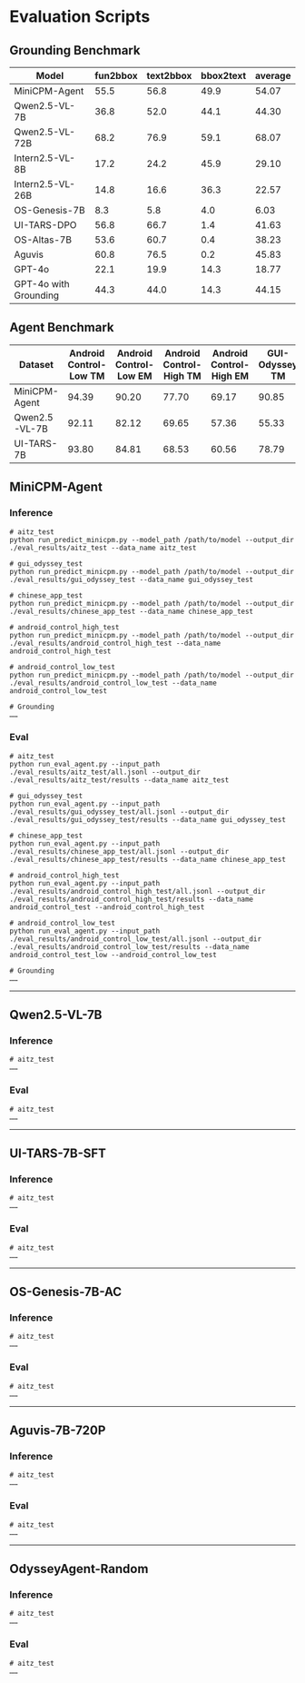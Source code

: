 # Evaluation Scripts

## Grounding Benchmark

| Model                   | fun2bbox | text2bbox | bbox2text | average |
|-------------------------|----------|-----------|-----------|---------|
| MiniCPM-Agent           | 55.5     | 56.8      | 49.9      | 54.07   |
| Qwen2.5-VL-7B           | 36.8     | 52.0      | 44.1      | 44.30   |
| Qwen2.5-VL-72B          | 68.2     | 76.9      | 59.1      | 68.07   |
| Intern2.5-VL-8B         | 17.2     | 24.2      | 45.9      | 29.10   |
| Intern2.5-VL-26B        | 14.8     | 16.6      | 36.3      | 22.57   |
| OS-Genesis-7B           | 8.3      | 5.8       | 4.0       | 6.03    |
| UI-TARS-DPO             | 56.8     | 66.7      | 1.4       | 41.63   |
| OS-Altas-7B             | 53.6     | 60.7      | 0.4       | 38.23   |
| Aguvis                  | 60.8     | 76.5      | 0.2       | 45.83   |
| GPT-4o                  | 22.1     | 19.9      | 14.3      | 18.77   |
| GPT-4o with Grounding   | 44.3     | 44.0      | 14.3      | 44.15   |


## Agent Benchmark

| Dataset       | Android Control-Low TM | Android Control-Low EM | Android Control-High TM | Android Control-High EM | GUI-Odyssey TM | GUI-Odyssey EM | AITZ TM | AITZ EM | Chinese APP TM | Chinese APP EM |
| ------------- | ---------------------- | ---------------------- | ----------------------- | ----------------------- | -------------- | -------------- | ------- | ------- | -------------- | -------------- |
| MiniCPM-Agent |94.39|90.20|77.70|69.17|90.85|74.96|85.71|76.38|96.86|91.28|
|Qwen2.5-VL-7B  |92.11|82.12|69.65|57.36|55.33|40.90|73.16|57.58|68.53|48.80|
|UI-TARS-7B     |93.80|84.81|68.53|60.56|78.79|56.79|71.74|49.45|71.08|51.43|

## MiniCPM-Agent

### Inference

```
# aitz_test
python run_predict_minicpm.py --model_path /path/to/model --output_dir ./eval_results/aitz_test --data_name aitz_test

# gui_odyssey_test
python run_predict_minicpm.py --model_path /path/to/model --output_dir ./eval_results/gui_odyssey_test --data_name gui_odyssey_test

# chinese_app_test
python run_predict_minicpm.py --model_path /path/to/model --output_dir ./eval_results/chinese_app_test --data_name chinese_app_test

# android_control_high_test
python run_predict_minicpm.py --model_path /path/to/model --output_dir ./eval_results/android_control_high_test --data_name android_control_high_test

# android_control_low_test
python run_predict_minicpm.py --model_path /path/to/model --output_dir ./eval_results/android_control_low_test --data_name android_control_low_test

# Grounding
……
```

### Eval

```
# aitz_test
python run_eval_agent.py --input_path ./eval_results/aitz_test/all.jsonl --output_dir ./eval_results/aitz_test/results --data_name aitz_test

# gui_odyssey_test
python run_eval_agent.py --input_path ./eval_results/gui_odyssey_test/all.jsonl --output_dir ./eval_results/gui_odyssey_test/results --data_name gui_odyssey_test

# chinese_app_test
python run_eval_agent.py --input_path ./eval_results/chinese_app_test/all.jsonl --output_dir ./eval_results/chinese_app_test/results --data_name chinese_app_test

# android_control_high_test
python run_eval_agent.py --input_path ./eval_results/android_control_high_test/all.jsonl --output_dir ./eval_results/android_control_high_test/results --data_name android_control_test --android_control_high_test

# android_control_low_test
python run_eval_agent.py --input_path ./eval_results/android_control_low_test/all.jsonl --output_dir ./eval_results/android_control_low_test/results --data_name android_control_test_low --android_control_low_test

# Grounding
……
```

---

## Qwen2.5-VL-7B

### Inference

```
# aitz_test
……
```

### Eval

```
# aitz_test
……
```

---

## UI-TARS-7B-SFT

### Inference

```
# aitz_test
……
```

### Eval

```
# aitz_test
……
```

---

## OS-Genesis-7B-AC

### Inference

```
# aitz_test
……
```

### Eval

```
# aitz_test
……
```

---

## Aguvis-7B-720P

### Inference

```
# aitz_test
……
```

### Eval

```
# aitz_test
……
```

---

## OdysseyAgent-Random

### Inference

```
# aitz_test
……
```

### Eval

```
# aitz_test
……
```
